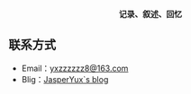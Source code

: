 **<p align="center"></p>**
**<p align="center">记录、叙述、回忆</p>**
## 联系方式
- Email：[yxzzzzzz8@163.com](mailto:yxzzzzzz8@163.com)
- Blig：[JasperYux`s blog](https://jasperyux.github.io/)
